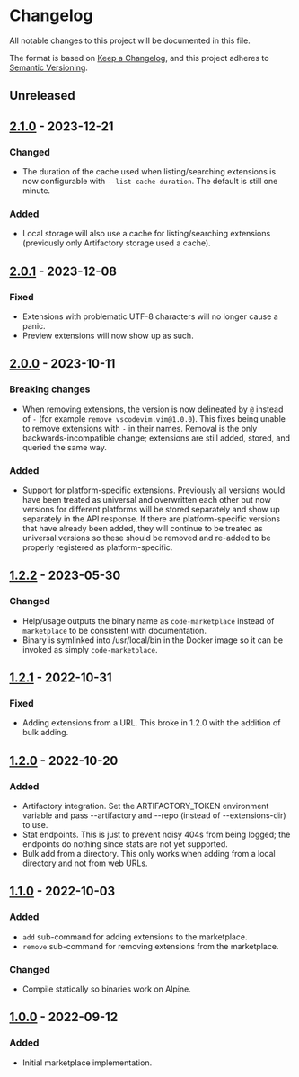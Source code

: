 # Changelog

All notable changes to this project will be documented in this file.

The format is based on [Keep a Changelog](https://keepachangelog.com/en/1.0.0/),
and this project adheres to [Semantic Versioning](https://semver.org/spec/v2.0.0.html).

## Unreleased

## [2.1.0](https://github.com/coder/code-marketplace/releases/tag/v2.1.0) - 2023-12-21

### Changed

- The duration of the cache used when listing/searching extensions is now
  configurable with `--list-cache-duration`. The default is still one minute.

### Added

- Local storage will also use a cache for listing/searching extensions
  (previously only Artifactory storage used a cache).

## [2.0.1](https://github.com/coder/code-marketplace/releases/tag/v2.0.1) - 2023-12-08

### Fixed

- Extensions with problematic UTF-8 characters will no longer cause a panic.
- Preview extensions will now show up as such.

## [2.0.0](https://github.com/coder/code-marketplace/releases/tag/v2.0.0) - 2023-10-11

### Breaking changes

- When removing extensions, the version is now delineated by `@` instead of `-`
  (for example `remove vscodevim.vim@1.0.0`). This fixes being unable to remove
  extensions with `-` in their names. Removal is the only backwards-incompatible
  change; extensions are still added, stored, and queried the same way.

### Added

- Support for platform-specific extensions. Previously all versions would have
  been treated as universal and overwritten each other but now versions for
  different platforms will be stored separately and show up separately in the
  API response. If there are platform-specific versions that have already been
  added, they will continue to be treated as universal versions so these should
  be removed and re-added to be properly registered as platform-specific.

## [1.2.2](https://github.com/coder/code-marketplace/releases/tag/v1.2.2) - 2023-05-30

### Changed

- Help/usage outputs the binary name as `code-marketplace` instead of
  `marketplace` to be consistent with documentation.
- Binary is symlinked into /usr/local/bin in the Docker image so it can be
  invoked as simply `code-marketplace`.

## [1.2.1](https://github.com/coder/code-marketplace/releases/tag/v1.2.1) - 2022-10-31

### Fixed

- Adding extensions from a URL. This broke in 1.2.0 with the addition of bulk
  adding.

## [1.2.0](https://github.com/coder/code-marketplace/releases/tag/v1.2.0) - 2022-10-20

### Added

- Artifactory integration. Set the ARTIFACTORY_TOKEN environment variable and
  pass --artifactory and --repo (instead of --extensions-dir) to use.
- Stat endpoints. This is just to prevent noisy 404s from being logged; the
  endpoints do nothing since stats are not yet supported.
- Bulk add from a directory.  This only works when adding from a local directory
  and not from web URLs.

## [1.1.0](https://github.com/coder/code-marketplace/releases/tag/v1.1.0) - 2022-10-03

### Added

- `add` sub-command for adding extensions to the marketplace.
- `remove` sub-command for removing extensions from the marketplace.

### Changed

- Compile statically so binaries work on Alpine.

## [1.0.0](https://github.com/coder/code-marketplace/releases/tag/v1.0.0) - 2022-09-12

### Added

- Initial marketplace implementation.
